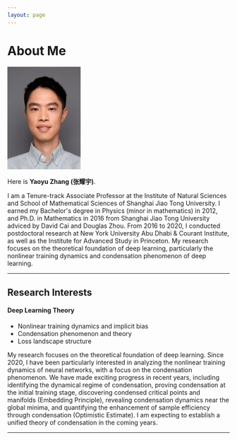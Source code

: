 ```yaml
---
layout: page
---
```


# About Me

<img src="images/head.jpg" class="floatpic" style="width: 33%;">

Here is **Yaoyu Zhang (张耀宇)**.<br>

I am a Tenure-track Associate Professor at the Institute of Natural Sciences and School of Mathematical Sciences of Shanghai Jiao Tong University. I earned my Bachelor's degree in Physics (minor in mathematics) in 2012, and Ph.D. in Mathematics in 2016 from Shanghai Jiao Tong University adviced by David Cai and Douglas Zhou. From 2016 to 2020, I conducted postdoctoral research at New York University Abu Dhabi & Courant Institute, as well as the Institute for Advanced Study in Princeton. My research focuses on the theoretical foundation of deep learning, particularly the nonlinear training dynamics and condensation phenomenon of deep learning.

<!--
 **<font color="#990000">Thank you!</font>**
 -->

---

## Research Interests

#### Deep Learning Theory
- Nonlinear training dynamics and implicit bias
- Condensation phenomenon and theory
- Loss landscape structure

My research focuses on the theoretical foundation of deep learning. Since 2020, I have been particularly interested in analyzing the nonlinear training dynamics of neural networks, with a focus on the condensation phenomenon. We have made exciting progress in recent years, including identifying the dynamical regime of condensation, proving condensation at the initial training stage, discovering condensed critical points and manifolds (Embedding Principle), revealing condensation dynamics near the global minima, and quantifying the enhancement of sample efficiency through condensation (Optimistic Estimate). I am expecting to establish a unified theory of condensation in the coming years.

---
<!--
## News and Updates

- **June 2024**：Hello!

<br>
-->
